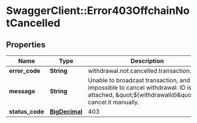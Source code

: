 # SwaggerClient::Error403OffchainNotCancelled

## Properties
Name | Type | Description | Notes
------------ | ------------- | ------------- | -------------
**error_code** | **String** | withdrawal.not.cancelled.transaction.failed | 
**message** | **String** | Unable to broadcast transaction, and impossible to cancel withdrawal. ID is attached, \&quot;${withdrawalId}\&quot;, cancel it manually. | 
**status_code** | [**BigDecimal**](BigDecimal.md) | 403 | 

